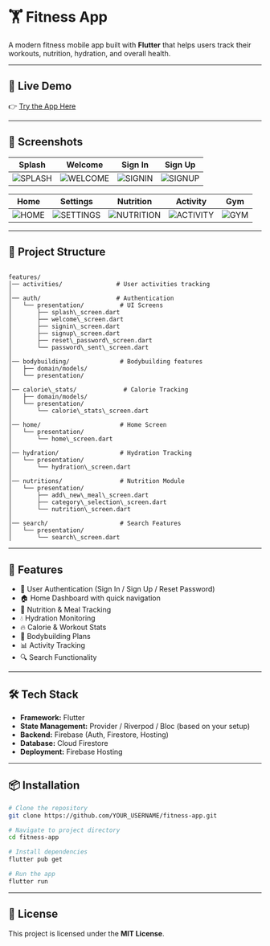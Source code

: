 
# 🏋️ Fitness App

A modern fitness mobile app built with **Flutter** that helps users track their workouts, nutrition, hydration, and overall health.

---

## 🔗 Live Demo
👉 [Try the App Here](https://fitnesssd-12wa.web.app/)

---

## 📸 Screenshots

| Splash | Welcome | Sign In | Sign Up |
|--------|---------|---------|---------|
| ![SPLASH](https://github.com/user-attachments/assets/a8c8d8ee-f664-4fca-82b4-5f718a9487c3) | ![WELCOME](https://github.com/user-attachments/assets/74be7e79-a576-42bd-aff3-10618cab3c84) | ![SIGNIN](https://github.com/user-attachments/assets/37ae3f0e-9200-4295-b56b-8cec5081caad) | ![SIGNUP](https://github.com/user-attachments/assets/232b6337-202d-459e-9db7-43b9313203f3) |

| Home | Settings | Nutrition | Activity | Gym |
|------|----------|-----------|----------|-----|
| ![HOME](https://github.com/user-attachments/assets/4e2fbb33-a572-4c32-a925-d122b807a5e2) | ![SETTINGS](https://github.com/user-attachments/assets/c22df8ce-ea19-49d8-acc6-cccf86e266a2) | ![NUTRITION](https://github.com/user-attachments/assets/67531541-5ada-48b0-8127-94367fd6af84) | ![ACTIVITY](https://github.com/user-attachments/assets/8605fbd8-6c8e-49d6-8865-818ed2e806e7) | ![GYM](https://github.com/user-attachments/assets/8c0dcf24-2262-4e58-8a9d-743ae49b4663) |

---

## 🧱 Project Structure

```

features/
│── activities/               # User activities tracking
│
│── auth/                     # Authentication
│   └── presentation/          # UI Screens
│       ├── splash\_screen.dart
│       ├── welcome\_screen.dart
│       ├── signin\_screen.dart
│       ├── signup\_screen.dart
│       ├── reset\_password\_screen.dart
│       └── password\_sent\_screen.dart
│
│── bodybuilding/              # Bodybuilding features
│   ├── domain/models/
│   └── presentation/
│
│── calorie\_stats/             # Calorie Tracking
│   ├── domain/models/
│   └── presentation/
│       └── calorie\_stats\_screen.dart
│
│── home/                      # Home Screen
│   └── presentation/
│       └── home\_screen.dart
│
│── hydration/                 # Hydration Tracking
│   └── presentation/
│       └── hydration\_screen.dart
│
│── nutritions/                # Nutrition Module
│   └── presentation/
│       ├── add\_new\_meal\_screen.dart
│       ├── category\_selection\_screen.dart
│       └── nutrition\_screen.dart
│
│── search/                    # Search Features
│   └── presentation/
│       └── search\_screen.dart

````

---

## 🚀 Features

- 🔐 User Authentication (Sign In / Sign Up / Reset Password)
- 🏠 Home Dashboard with quick navigation
- 🍎 Nutrition & Meal Tracking
- 💧 Hydration Monitoring
- 🔥 Calorie & Workout Stats
- 💪 Bodybuilding Plans
- 📊 Activity Tracking
- 🔍 Search Functionality

---

## 🛠️ Tech Stack

- **Framework:** Flutter  
- **State Management:** Provider / Riverpod / Bloc (based on your setup)  
- **Backend:** Firebase (Auth, Firestore, Hosting)  
- **Database:** Cloud Firestore  
- **Deployment:** Firebase Hosting  

---

## 📦 Installation

```bash
# Clone the repository
git clone https://github.com/YOUR_USERNAME/fitness-app.git

# Navigate to project directory
cd fitness-app

# Install dependencies
flutter pub get

# Run the app
flutter run
````

---

## 📜 License

This project is licensed under the **MIT License**.
```
